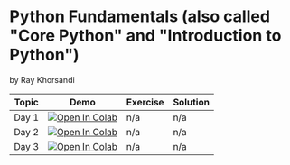 # Python Fundamentals (also called "Core Python" and "Introduction to Python")

by Ray Khorsandi

| Topic | Demo | Exercise | Solution |
|---------|-------------|-------------|-------------|
| Day 1 | [![Open In Colab](https://colab.research.google.com/assets/colab-badge.svg)](https://colab.research.google.com/github/khorsandi2014/Python-Fundamentals/blob/main/Python%20Fundamentals%20Day%201.ipynb) | n/a | n/a |
| Day 2 | [![Open In Colab](https://colab.research.google.com/assets/colab-badge.svg)](https://colab.research.google.com/github/khorsandi2014/Python-Fundamentals/blob/main/Python%20Fundamentals%20Day%202.ipynb) | n/a | n/a |
| Day 3 | [![Open In Colab](https://colab.research.google.com/assets/colab-badge.svg)](https://colab.research.google.com/github/khorsandi2014/Python-Fundamentals/blob/main/Python%20Fundamentals%20Day%203.ipynb) | n/a | n/a |

